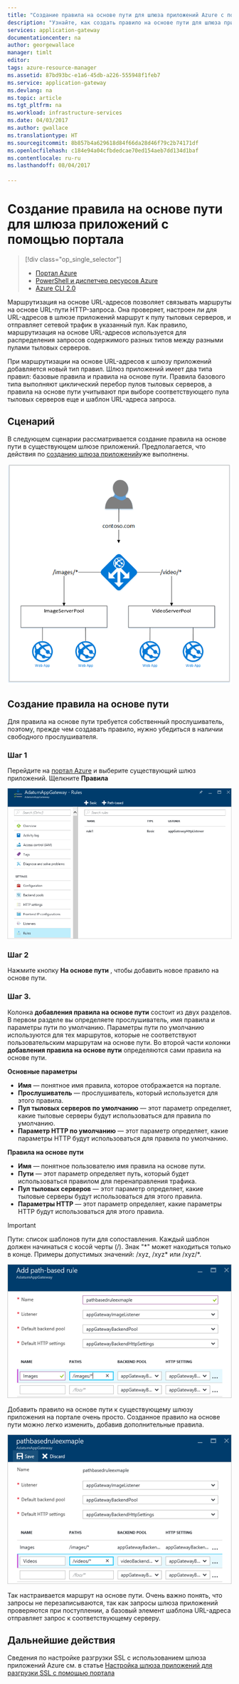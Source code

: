 ```yaml
---
title: "Создание правила на основе пути для шлюза приложений Azure с помощью портала Azure | Документация Майкрософт"
description: "Узнайте, как создать правило на основе пути для шлюза приложений с помощью портала."
services: application-gateway
documentationcenter: na
author: georgewallace
manager: timlt
editor: 
tags: azure-resource-manager
ms.assetid: 87bd93bc-e1a6-45db-a226-555948f1feb7
ms.service: application-gateway
ms.devlang: na
ms.topic: article
ms.tgt_pltfrm: na
ms.workload: infrastructure-services
ms.date: 04/03/2017
ms.author: gwallace
ms.translationtype: HT
ms.sourcegitcommit: 8b857b4a629618d84f66da28d46f79c2b74171df
ms.openlocfilehash: c184e94a04cfbdedcae70ed154aeb7dd134d1baf
ms.contentlocale: ru-ru
ms.lasthandoff: 08/04/2017

---
```

# <a name="create-a-path-based-rule-for-an-application-gateway-by-using-the-portal"></a>Создание правила на основе пути для шлюза приложений с помощью портала

> [!div class="op_single_selector"]
> * [Портал Azure](application-gateway-create-url-route-portal.md)
> * [PowerShell и диспетчер ресурсов Azure](application-gateway-create-url-route-arm-ps.md)
> * [Azure CLI 2.0](application-gateway-create-url-route-cli.md)

Маршрутизация на основе URL-адресов позволяет связывать маршруты на основе URL-пути HTTP-запроса. Она проверяет, настроен ли для URL-адресов в шлюзе приложений маршрут к пулу тыловых серверов, и отправляет сетевой трафик в указанный пул. Как правило, маршрутизация на основе URL-адресов используется для распределения запросов содержимого разных типов между разными пулами тыловых серверов.

При маршрутизации на основе URL-адресов к шлюзу приложений добавляется новый тип правил. Шлюз приложений имеет два типа правил: базовые правила и правила на основе пути. Правила базового типа выполняют циклический перебор пулов тыловых серверов, а правила на основе пути учитывают при выборе соответствующего пула тыловых серверов еще и шаблон URL-адреса запроса.

## <a name="scenario"></a>Сценарий

В следующем сценарии рассматривается создание правила на основе пути в существующем шлюзе приложений.
Предполагается, что действия по [созданию шлюза приложений](application-gateway-create-gateway-portal.md)уже выполнены.

![Маршрут URL-адреса][scenario]

## <a name="createrule"></a>Создание правила на основе пути

Для правила на основе пути требуется собственный прослушиватель, поэтому, прежде чем создавать правило, нужно убедиться в наличии свободного прослушивателя.

### <a name="step-1"></a>Шаг 1

Перейдите на [портал Azure](http://portal.azure.com) и выберите существующий шлюз приложений. Щелкните **Правила**

![Обзор шлюза приложений][1]

### <a name="step-2"></a>Шаг 2

Нажмите кнопку **На основе пути** , чтобы добавить новое правило на основе пути.

### <a name="step-3"></a>Шаг 3.

Колонка **добавления правила на основе пути** состоит из двух разделов. В первом разделе вы определяете прослушиватель, имя правила и параметры пути по умолчанию. Параметры пути по умолчанию используются для тех маршрутов, которые не соответствуют пользовательским маршрутам на основе пути. Во второй части колонки **добавления правила на основе пути** определяются сами правила на основе пути.

**Основные параметры**

* **Имя** — понятное имя правила, которое отображается на портале.
* **Прослушиватель** — прослушиватель, который используется для этого правила.
* **Пул тыловых серверов по умолчанию** — этот параметр определяет, какие тыловые серверы будут использоваться для правила по умолчанию.
* **Параметр HTTP по умолчанию** — этот параметр определяет, какие параметры HTTP будут использоваться для правила по умолчанию.

**Правила на основе пути**

* **Имя** — понятное пользователю имя правила на основе пути.
* **Пути** — этот параметр определяет путь, который будет использоваться правилом для перенаправления трафика.
* **Пул тыловых серверов** — этот параметр определяет, какие тыловые серверы будут использоваться для этого правила.
* **Параметры HTTP** — этот параметр определяет, какие параметры HTTP будут использоваться для этого правила.

> [!IMPORTANT]
> Пути: список шаблонов пути для сопоставления. Каждый шаблон должен начинаться с косой черты (/). Знак "\*" может находиться только в конце. Примеры допустимых значений: /xyz, /xyz* или /xyz/*.  

![Колонка добавления правила на основе пути с заполненной информацией][2]

Добавить правило на основе пути к существующему шлюзу приложения на портале очень просто. Созданное правило на основе пути можно легко изменить, добавив дополнительные правила. 

![добавление правил на основе пути][3]

Так настраивается маршрут на основе пути. Очень важно понять, что запросы не перезаписываются, так как запросы шлюза приложений проверяются при поступлении, а базовый элемент шаблона URL-адреса отправляет запрос к соответствующему серверу.

## <a name="next-steps"></a>Дальнейшие действия

Сведения по настройке разгрузки SSL с использованием шлюза приложений Azure см. в статье [Настройка шлюза приложений для разгрузки SSL с помощью портала](application-gateway-ssl-portal.md)

[1]: ./media/application-gateway-create-url-route-portal/figure1.png
[2]: ./media/application-gateway-create-url-route-portal/figure2.png
[3]: ./media/application-gateway-create-url-route-portal/figure3.png
[scenario]: ./media/application-gateway-create-url-route-portal/scenario.png

